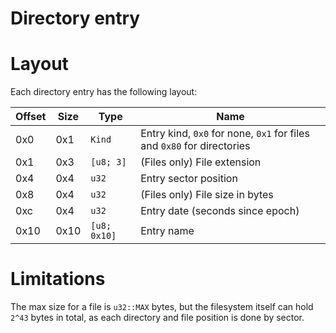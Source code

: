 # Directory entry

# Layout

Each directory entry has the following layout:

| Offset | Size | Type         | Name                                                                   |
| ------ | ---- | ------------ | ---------------------------------------------------------------------- |
| 0x0    | 0x1  | `Kind`       | Entry kind, `0x0` for none, `0x1` for files and `0x80` for directories |
| 0x1    | 0x3  | `[u8; 3]`    | (Files only) File extension                                            |
| 0x4    | 0x4  | `u32`        | Entry sector position                                                  |
| 0x8    | 0x4  | `u32`        | (Files only) File size in bytes                                        |
| 0xc    | 0x4  | `u32`        | Entry date (seconds since epoch)                                       |
| 0x10   | 0x10 | `[u8; 0x10]` | Entry name                                                             |

# Limitations

The max size for a file is `u32::MAX` bytes, but the filesystem itself can hold `2^43` bytes in total, as each
directory and file position is done by sector.
